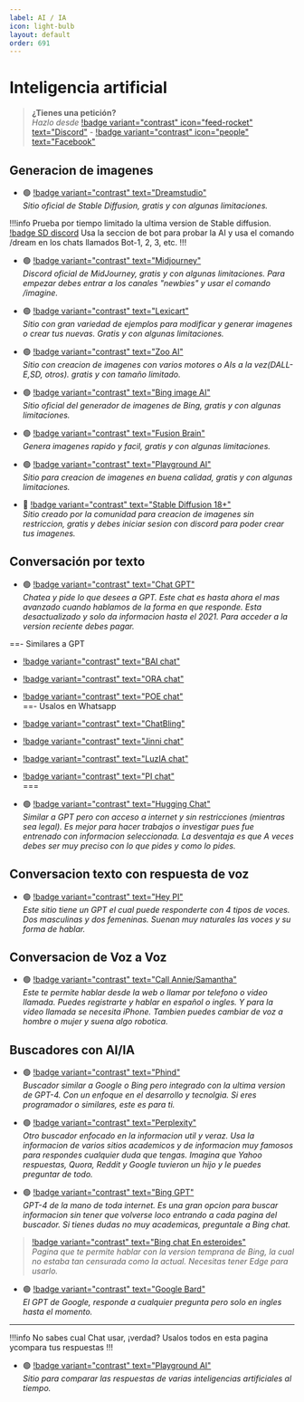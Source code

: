 ```yaml
---
label: AI / IA
icon: light-bulb
layout: default
order: 691
---
```


# Inteligencia artificial

> **¿Tienes una petición?**       
> *Hazlo desde* [!badge variant="contrast" icon="feed-rocket" text="Discord"](https://discord.gg/hVKeY3uEru) - [!badge variant="contrast" icon="people" text="Facebook"](https://www.facebook.com/dex.noir.room)


## Generacion de imagenes

- 🟢 [!badge variant="contrast" text="Dreamstudio"](https://dreamstudio.ai/generate)    
*Sitio oficial de Stable Diffusion, gratis y con algunas limitaciones.*

!!!info Prueba por tiempo limitado la ultima version de Stable diffusion.    
[!badge SD discord](https://discord.gg/stablediffusion)
Usa la seccion de bot para probar la AI y usa el comando /dream en los chats llamados Bot-1, 2, 3, etc.
!!!

- 🟢 [!badge variant="contrast" text="Midjourney"](https://discord.gg/midjourney)    
*Discord oficial de MidJourney, gratis y con algunas limitaciones.  Para empezar debes entrar a los canales "newbies" y usar el comando /imagine.*


- 🟢 [!badge variant="contrast" text="Lexicart"](https://lexica.art/aperture)    
*Sitio con gran variedad de ejemplos para modificar y generar imagenes o crear tus nuevas. Gratis y con algunas limitaciones.*


- 🟢 [!badge variant="contrast" text="Zoo AI"](https://zoo.replicate.dev/)   
*Sitio con creacion de imagenes con varios motores o AIs a la vez(DALL-E,SD, otros). gratis y con tamaño limitado.*    


- 🟢 [!badge variant="contrast" text="Bing image AI"](https://www.bing.com/images/create)    
*Sitio oficial del generador de imagenes de Bing, gratis y con algunas limitaciones.*    


- 🟢 [!badge variant="contrast" text="Fusion Brain"](https://fusionbrain.ai/)    
*Genera imagenes rapido y facil, gratis y con algunas limitaciones.*  

- 🟢 [!badge variant="contrast" text="Playground AI"](https://playgroundai.com/)    
*Sitio para creacion de imagenes en buena calidad, gratis y con algunas limitaciones.*

- 🔴 [!badge variant="contrast" text="Stable Diffusion 18+"](https://unstability.party/)    
*Sitio creado por la comunidad para creacion de imagenes sin restriccion, gratis y debes iniciar sesion con discord para poder crear tus imagenes.*   


## Conversación por texto

- 🟢 [!badge variant="contrast" text="Chat GPT"](https://chat.openai.com/)    
*Chatea y pide lo que desees a GPT. Este chat es hasta ahora el mas avanzado cuando hablamos de la forma en que responde. Esta desactualizado y solo da informacion hasta el 2021. Para acceder a la version reciente debes pagar.*

==- Similares a GPT
- [!badge variant="contrast" text="BAI chat"](https://chatbot.theb.ai/)      
- [!badge variant="contrast" text="ORA chat"](https://ora.sh/openai/chatgpt)    
- [!badge variant="contrast" text="POE chat"](https://poe.com/)    
==- Usalos en Whatsapp
- [!badge variant="contrast" text="ChatBling"](https://chatbling.net/)        
- [!badge variant="contrast" text="Jinni chat"](https://www.askjinni.ai/)        
- [!badge variant="contrast" text="LuzIA chat"](https://soyluzia.com/)        
- [!badge variant="contrast" text="PI chat"](wa.me/+13143331111)        
===    

- 🟢 [!badge variant="contrast" text="Hugging Chat"](https://huggingface.co/chat/)          
*Similar a GPT pero con acceso a internet y sin restricciones (mientras sea legal). Es mejor para hacer trabajos o investigar pues fue entrenado con informacion seleccionada. La desventaja es que A veces debes ser muy preciso con lo que pides y como lo pides.*

## Conversacion texto con respuesta de voz

- 🟢 [!badge variant="contrast" text="Hey PI"](https://heypi.com/talk)    
*Este sitio tiene un GPT el cual puede responderte con 4 tipos de voces. Dos masculinas y dos femeninas. Suenan muy naturales las voces y su forma de hablar.*

## Conversacion de Voz a Voz

- 🟢 [!badge variant="contrast" text="Call Annie/Samantha"](https://callannie.ai/)    
*Este te permite hablar desde la web o llamar por telefono o video llamada. Puedes registrarte y hablar en español o ingles. Y para la video llamada se necesita iPhone. Tambien puedes cambiar de voz a hombre o mujer y suena algo robotica.*

## Buscadores con AI/IA

- 🟢 [!badge variant="contrast" text="Phind"](https://www.phind.com/)    
*Buscador similar a Google o Bing pero integrado con la ultima version de GPT-4. Con un enfoque en el desarrollo y tecnolgia. Si eres programador o similares, este es para ti.*

- 🟢 [!badge variant="contrast" text="Perplexity"](https://www.perplexity.ai/)    
*Otro buscador enfocado en la informacion util y veraz. Usa la informacion de varios sitios academicos y de informacion muy famosos para respondes cualquier duda que tengas. Imagina que Yahoo respuestas, Quora, Reddit y Google tuvieron un hijo y le puedes preguntar de todo.*

- 🟢 [!badge variant="contrast" text="Bing GPT"](https://bing.com/chat)    
*GPT-4 de la mano de toda internet. Es una gran opcion para buscar informacion sin tener que volverse loco entrando a cada pagina del buscador. Si tienes dudas no muy academicas, preguntale a Bing chat.*

> [!badge variant="contrast" text="Bing chat En esteroides"](https://bringsydneyback.com/)    
*Pagina que te permite hablar con la version temprana de Bing, la cual no estaba tan censurada como la actual. Necesitas tener Edge para usarlo.*

- 🟢 [!badge variant="contrast" text="Google Bard"](https://bard.google.com/)    
*El GPT de Google, responde a cualquier pregunta pero solo en ingles hasta el momento.*

---

!!!info No sabes cual Chat usar, ¡verdad?
Usalos todos en esta pagina ycompara tus respuestas
!!!

- 🟢 [!badge variant="contrast" text="Playground AI"](https://playgroundai.com/)    
*Sitio para comparar las respuestas de varias inteligencias artificiales al tiempo.*

